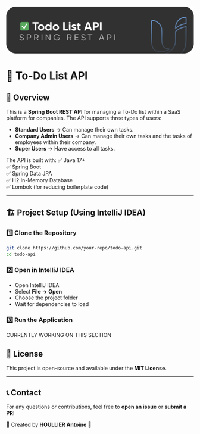 ![To-Do List API](banner.png)

# 📝 To-Do List API

## 🚀 Overview
This is a **Spring Boot REST API** for managing a To-Do list within a SaaS platform for companies. The API supports three types of users:

- **Standard Users** → Can manage their own tasks.
- **Company Admin Users** → Can manage their own tasks and the tasks of employees within their company.
- **Super Users** → Have access to all tasks.

The API is built with:
✅ Java 17+  
✅ Spring Boot  
✅ Spring Data JPA  
✅ H2 In-Memory Database  
✅ Lombok (for reducing boilerplate code)

---

## 🏗️ Project Setup (Using IntelliJ IDEA)

### **1️⃣ Clone the Repository**
```sh
git clone https://github.com/your-repo/todo-api.git
cd todo-api
```

### **2️⃣ Open in IntelliJ IDEA**
- Open IntelliJ IDEA
- Select **File → Open**
- Choose the project folder
- Wait for dependencies to load

### **3️⃣ Run the Application**

CURRENTLY WORKING ON THIS SECTION

## 📄 License
This project is open-source and available under the **MIT License**.

---

## 📞 Contact
For any questions or contributions, feel free to **open an issue** or **submit a PR**!

📌 Created by **HOULLIER Antoine** 🚀

